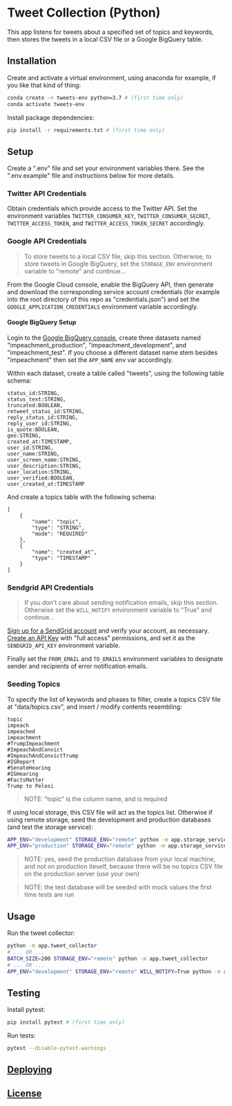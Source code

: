 # Tweet Collection (Python)

This app listens for tweets about a specified set of topics and keywords, then stores the tweets in a local CSV file or a Google BigQuery table.

## Installation

Create and activate a virtual environment, using anaconda for example, if you like that kind of thing:

```sh
conda create -n tweets-env python=3.7 # (first time only)
conda activate tweets-env
```

Install package dependencies:

```sh
pip install -r requirements.txt # (first time only)
```

## Setup

Create a ".env" file and set your environment variables there. See the ".env.example" file and instructions below for more details.

### Twitter API Credentials

Obtain credentials which provide access to the Twitter API. Set the environment variables `TWITTER_CONSUMER_KEY`, `TWITTER_CONSUMER_SECRET`, `TWITTER_ACCESS_TOKEN`, and `TWITTER_ACCESS_TOKEN_SECRET` accordingly.

### Google API Credentials

> To store tweets to a local CSV file, skip this section. Otherwise, to store tweets in Google BigQuery, set the `STORAGE_ENV` environment variable to "remote" and continue...

From the Google Cloud console, enable the BigQuery API, then generate and download the corresponding service account credentials (for example into the root directory of this repo as "credentials.json") and set the `GOOGLE_APPLICATION_CREDENTIALS` environment variable accordingly.

#### Google BigQuery Setup

Login to the [Google BigQuery console](https://console.cloud.google.com/bigquery), create three datasets named "impeachment_production", "impeachment_development", and "impeachment_test". If you choose a different dataset name stem besides "impeachment" then set the `APP_NAME` env var accordingly.

Within each dataset, create a table called "tweets", using the following table schema:

    status_id:STRING,
    status_text:STRING,
    truncated:BOOLEAN,
    retweet_status_id:STRING,
    reply_status_id:STRING,
    reply_user_id:STRING,
    is_quote:BOOLEAN,
    geo:STRING,
    created_at:TIMESTAMP,
    user_id:STRING,
    user_name:STRING,
    user_screen_name:STRING,
    user_description:STRING,
    user_location:STRING,
    user_verified:BOOLEAN,
    user_created_at:TIMESTAMP

And create a topics table with the following schema:

    [
        {
            "name": "topic",
            "type": "STRING",
            "mode": "REQUIRED"
        },
        {
            "name": "created_at",
            "type": "TIMESTAMP"
        }
    ]

### Sendgrid API Credentials

> If you don't care about sending notification emails, skip this section. Otherwise set the `WILL_NOTIFY` environment variable to "True" and continue...

[Sign up for a SendGrid account](https://signup.sendgrid.com/) and verify your account, as necessary. [Create an API Key](https://app.sendgrid.com/settings/api_keys) with "full access" permissions, and set it as the `SENDGRID_API_KEY` environment variable.

Finally set the `FROM_EMAIL` and `TO_EMAILS` environment variables to designate sender and recipients of error notification emails.

### Seeding Topics

To specify the list of keywords and phases to filter, create a topics CSV file at "data/topics.csv", and insert / modify contents resembling:

    topic
    impeach
    impeached
    impeachment
    #TrumpImpeachment
    #ImpeachAndConvict
    #ImpeachAndConvictTrump
    #IGReport
    #SenateHearing
    #IGHearing
    #FactsMatter
    Trump to Pelosi

> NOTE: "topic" is the column name, and is required

If using local storage, this CSV file will act as the topics list. Otherwise if using remote storage, seed the development and production databases (and test the storage service):

```sh
APP_ENV="development" STORAGE_ENV="remote" python -m app.storage_service
APP_ENV="production" STORAGE_ENV="remote" python -m app.storage_service
```

> NOTE: yes, seed the production database from your local machine, and not on production iteself, because there will be no topics CSV file on the production server (use your own)

> NOTE: the test database will be seeded with mock values the first time tests are run

## Usage

Run the tweet collector:

```sh
python -m app.tweet_collector
# ... OR ...
BATCH_SIZE=200 STORAGE_ENV="remote" python -m app.tweet_collector
# ... OR ...
APP_ENV="development" STORAGE_ENV="remote" WILL_NOTIFY=True python -m app.tweet_collector
```

## Testing

Install pytest:

```sh
pip install pytest # (first time only)
```

Run tests:

```sh
pytest --disable-pytest-warnings
```

## [Deploying](DEPLOYING.md)

## [License](LICENSE.md)
